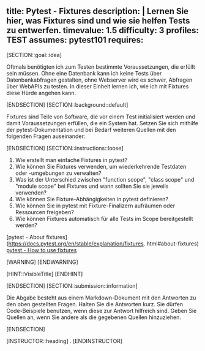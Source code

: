 title: Pytest - Fixtures
description: |
  Lernen Sie hier, was Fixtures sind und wie sie helfen Tests zu entwerfen.
timevalue: 1.5
difficulty: 3
profiles: TEST
assumes: pytest101
requires:
---
[SECTION::goal::idea]

Oftmals benötigten ich zum Testen bestimmte Voraussetzungen, die erfüllt sein müssen.
Ohne eine Datenbank kann ich keine Tests über Datenbankabfragen gestalten, ohne Webserver
wird es schwer, Abfragen über WebAPIs zu testen.
In dieser Einheit lernen ich, wie ich mit Fixtures diese Hürde angehen kann.

[ENDSECTION]
[SECTION::background::default]

Fixtures sind Teile von Software, die vor einem Test initialisiert werden und damit
Voraussetzungen erfüllen, die ein System hat.
Setzen Sie sich mithilfe der pytest-Dokumentation und bei Bedarf weiteren Quellen mit den
folgenden Fragen auseinander:

[ENDSECTION]
[SECTION::instructions::loose]

1. Wie erstellt man einfache Fixtures in pytest?
2. Wie können Sie Fixtures verwenden, um wiederkehrende Testdaten oder -umgebungen zu verwalten?
3. Was ist der Unterschied zwischen "function scope", "class scope" und "module scope" bei
   Fixtures und wann sollten Sie sie jeweils verwenden?
4. Wie können Sie Fixture-Abhängigkeiten in pytest definieren?
5. Wie können Sie in pytest mit Fixture-Finalizern aufräumen oder Ressourcen freigeben?
6. Wie können Fixtures automatisch für alle Tests im Scope bereitgestellt werden?

[pytest - About fixtures](https://docs.pytest.org/en/stable/explanation/fixtures.
html#about-fixtures)
[pytest - How to use fixtures](https://docs.pytest.org/en/stable/how-to/fixtures.html)

[WARNING]
[ENDWARNING]

[HINT::VisibleTitle]
[ENDHINT]

[ENDSECTION]
[SECTION::submission::information]

Die Abgabe besteht aus einem Markdown-Dokument mit den Antworten zu den oben gestellten Fragen.
Halten Sie die Antworten kurz.
Sie dürfen Code-Beispiele benutzen, wenn diese zur Antwort hilfreich sind.
Geben Sie Quellen an, wenn Sie andere als die gegebenen Quellen hinzuziehen.

[ENDSECTION]

[INSTRUCTOR::heading]
.
[ENDINSTRUCTOR]
